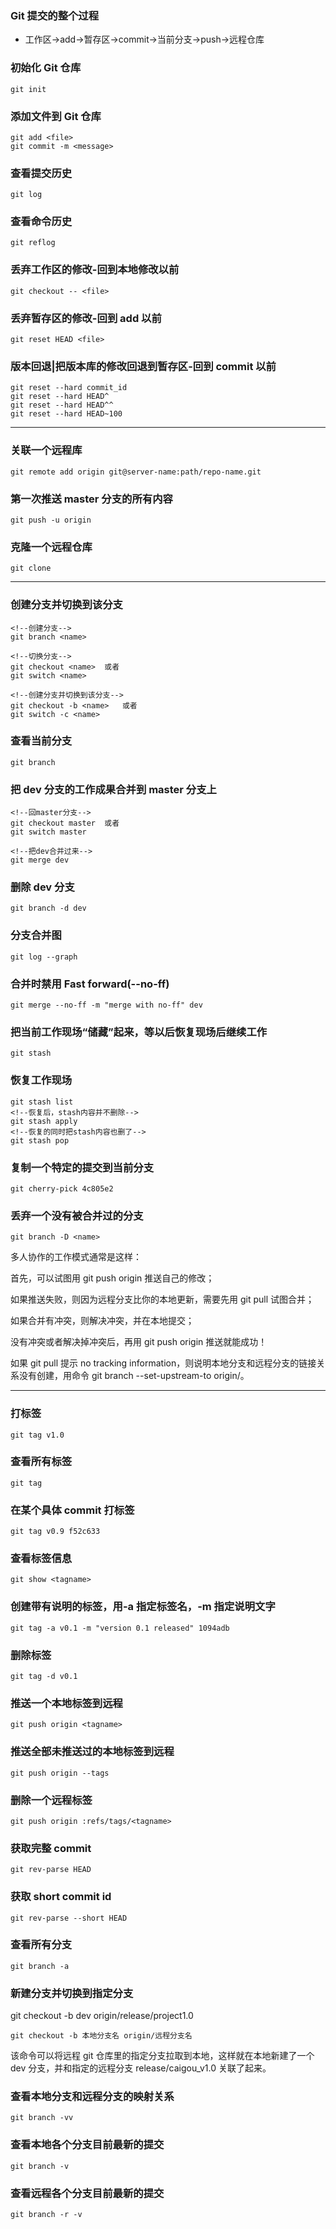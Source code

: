 ### Git 提交的整个过程

- 工作区->add->暂存区->commit->当前分支->push->远程仓库

### 初始化 Git 仓库

```
git init
```

### 添加文件到 Git 仓库

```
git add <file>
git commit -m <message>
```

### 查看提交历史

```
git log
```

### 查看命令历史

```
git reflog
```

### 丢弃工作区的修改-回到本地修改以前

```
git checkout -- <file>
```

### 丢弃暂存区的修改-回到 add 以前

```
git reset HEAD <file>
```

### 版本回退|把版本库的修改回退到暂存区-回到 commit 以前

```
git reset --hard commit_id
git reset --hard HEAD^
git reset --hard HEAD^^
git reset --hard HEAD~100
```

---

### 关联一个远程库

```
git remote add origin git@server-name:path/repo-name.git
```

### 第一次推送 master 分支的所有内容

```
git push -u origin
```

### 克隆一个远程仓库

```
git clone
```

---

### 创建分支并切换到该分支

```
<!--创建分支-->
git branch <name>

<!--切换分支-->
git checkout <name>  或者
git switch <name>

<!--创建分支并切换到该分支-->
git checkout -b <name>   或者
git switch -c <name>
```

### 查看当前分支

```
git branch
```

### 把 dev 分支的工作成果合并到 master 分支上

```
<!--回master分支-->
git checkout master  或者
git switch master

<!--把dev合并过来-->
git merge dev
```

### 删除 dev 分支

```
git branch -d dev
```

### 分支合并图

```
git log --graph
```

### 合并时禁用 Fast forward(--no-ff)

```
git merge --no-ff -m "merge with no-ff" dev
```

### 把当前工作现场“储藏”起来，等以后恢复现场后继续工作

```
git stash
```

### 恢复工作现场

```
git stash list
<!--恢复后，stash内容并不删除-->
git stash apply
<!--恢复的同时把stash内容也删了-->
git stash pop
```

### 复制一个特定的提交到当前分支

```
git cherry-pick 4c805e2
```

### 丢弃一个没有被合并过的分支

```
git branch -D <name>
```

多人协作的工作模式通常是这样：

首先，可以试图用 git push origin <branch-name>推送自己的修改；

如果推送失败，则因为远程分支比你的本地更新，需要先用 git pull 试图合并；

如果合并有冲突，则解决冲突，并在本地提交；

没有冲突或者解决掉冲突后，再用 git push origin <branch-name>推送就能成功！

如果 git pull 提示 no tracking information，则说明本地分支和远程分支的链接关系没有创建，用命令 git branch --set-upstream-to <branch-name> origin/<branch-name>。

---

### 打标签

```
git tag v1.0
```

### 查看所有标签

```
git tag
```

### 在某个具体 commit 打标签

```
git tag v0.9 f52c633
```

### 查看标签信息

```
git show <tagname>
```

### 创建带有说明的标签，用-a 指定标签名，-m 指定说明文字

```
git tag -a v0.1 -m "version 0.1 released" 1094adb
```

### 删除标签

```
git tag -d v0.1
```

### 推送一个本地标签到远程

```
git push origin <tagname>
```

### 推送全部未推送过的本地标签到远程

```
git push origin --tags
```

### 删除一个远程标签

```
git push origin :refs/tags/<tagname>
```

### 获取完整 commit

```
git rev-parse HEAD
```

### 获取 short commit id

```
git rev-parse --short HEAD
```

### 查看所有分支

```
git branch -a
```

### 新建分支并切换到指定分支

git checkout -b dev origin/release/project1.0

```
git checkout -b 本地分支名 origin/远程分支名
```

该命令可以将远程 git 仓库里的指定分支拉取到本地，这样就在本地新建了一个 dev 分支，并和指定的远程分支 release/caigou_v1.0 关联了起来。

### 查看本地分支和远程分支的映射关系

```
git branch -vv
```

### 查看本地各个分支目前最新的提交

```
git branch -v
```

### 查看远程各个分支目前最新的提交

```
git branch -r -v
```

